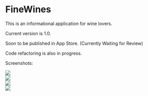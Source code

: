 FineWines
========
This is an informational application for wine lovers.

Current version is 1.0.

Soon to be published in App Store. (Currently Waiting for Review)

Code refactoring is also in progress.

Screenshots:

<img src="http://i.imgur.com/oaZzuOQ.png" />
<br />
<img src="http://i.imgur.com/wi1GCmX.png" />
<br />
<img src="http://i.imgur.com/4fYXlwY.png" />
<br />
<img src="http://i.imgur.com/B4CChOS.png" />
